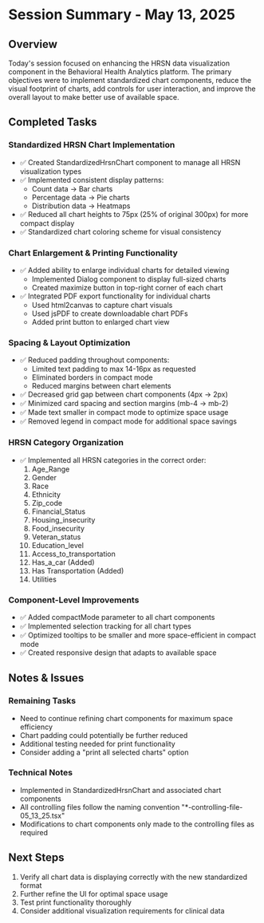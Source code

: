# Session Summary - May 13, 2025

## Overview
Today's session focused on enhancing the HRSN data visualization component in the Behavioral Health Analytics platform. The primary objectives were to implement standardized chart components, reduce the visual footprint of charts, add controls for user interaction, and improve the overall layout to make better use of available space.

## Completed Tasks

### Standardized HRSN Chart Implementation
- ✅ Created StandardizedHrsnChart component to manage all HRSN visualization types
- ✅ Implemented consistent display patterns:
  - Count data → Bar charts
  - Percentage data → Pie charts
  - Distribution data → Heatmaps
- ✅ Reduced all chart heights to 75px (25% of original 300px) for more compact display
- ✅ Standardized chart coloring scheme for visual consistency

### Chart Enlargement & Printing Functionality
- ✅ Added ability to enlarge individual charts for detailed viewing
  - Implemented Dialog component to display full-sized charts
  - Created maximize button in top-right corner of each chart
- ✅ Integrated PDF export functionality for individual charts
  - Used html2canvas to capture chart visuals
  - Used jsPDF to create downloadable chart PDFs
  - Added print button to enlarged chart view

### Spacing & Layout Optimization
- ✅ Reduced padding throughout components:
  - Limited text padding to max 14-16px as requested
  - Eliminated borders in compact mode
  - Reduced margins between chart elements
- ✅ Decreased grid gap between chart components (4px → 2px)
- ✅ Minimized card spacing and section margins (mb-4 → mb-2)
- ✅ Made text smaller in compact mode to optimize space usage
- ✅ Removed legend in compact mode for additional space savings

### HRSN Category Organization
- ✅ Implemented all HRSN categories in the correct order:
  1. Age_Range
  2. Gender
  3. Race
  4. Ethnicity
  5. Zip_code
  6. Financial_Status
  7. Housing_insecurity
  8. Food_insecurity
  9. Veteran_status
  10. Education_level
  11. Access_to_transportation
  12. Has_a_car (Added)
  13. Has Transportation (Added)
  14. Utilities

### Component-Level Improvements
- ✅ Added compactMode parameter to all chart components
- ✅ Implemented selection tracking for all chart types
- ✅ Optimized tooltips to be smaller and more space-efficient in compact mode
- ✅ Created responsive design that adapts to available space

## Notes & Issues

### Remaining Tasks
- Need to continue refining chart components for maximum space efficiency
- Chart padding could potentially be further reduced
- Additional testing needed for print functionality
- Consider adding a "print all selected charts" option

### Technical Notes
- Implemented in StandardizedHrsnChart and associated chart components
- All controlling files follow the naming convention "*-controlling-file-05_13_25.tsx"
- Modifications to chart components only made to the controlling files as required

## Next Steps
1. Verify all chart data is displaying correctly with the new standardized format
2. Further refine the UI for optimal space usage
3. Test print functionality thoroughly
4. Consider additional visualization requirements for clinical data